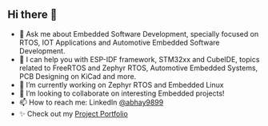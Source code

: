 ## Hi there 👋



- 💬 Ask me about Embedded Software Development, specially focused on RTOS, IOT Applications and Automotive Embedded Software Development.
- 🤔 I can help you with ESP-IDF framework, STM32xx and CubeIDE, topics related to FreeRTOS and Zephyr RTOS, Automotive Embedded Systems, PCB Designing on KiCad and more.
- 🌱 I’m currently working on Zephyr RTOS and Embedded Linux
- 👯 I’m looking to collaborate on interesting Embedded projects!
- 📫 How to reach me: LinkedIn [@abhay9899](linkedin.com/in/abhay9899)
- ✨ Check out my [Project Portfolio](https://abhay9899.notion.site/Project-Portfolio-8ce1e8c1e8e440a3a162d09b427b847e) 

